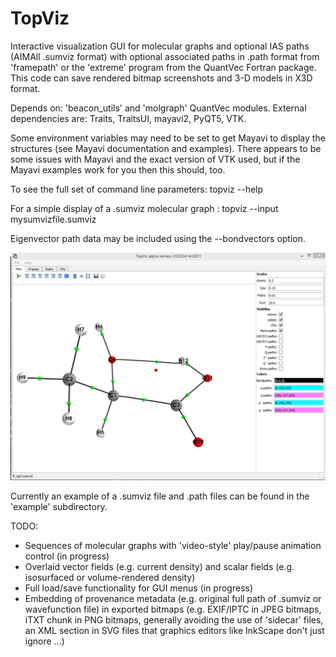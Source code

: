 TopViz
======

Interactive visualization GUI for molecular graphs and optional IAS paths (AIMAll .sumviz format) with optional associated paths in .path format from 'framepath' or the 'extreme' program from the QuantVec Fortran package. This code can save rendered bitmap screenshots and 3-D models in X3D format.

Depends on: 'beacon_utils' and 'molgraph' QuantVec modules. External dependencies are: Traits, TraitsUI, mayavi2, PyQT5, VTK.

Some environment variables may need to be set to get Mayavi to display the structures (see Mayavi documentation and examples). There appears to be some issues with Mayavi and the exact version of VTK used, but if the Mayavi examples work for you then this should, too.

To see the full set of command line parameters: topviz --help

For a simple display of a .sumviz molecular graph : topviz --input mysumvizfile.sumviz

Eigenvector path data may be included using the --bondvectors option.

![Screenshot](topviz_example.png)

Currently an example of a .sumviz file and .path files can be found in the 'example' subdirectory.

TODO:

* Sequences of molecular graphs with 'video-style' play/pause animation control (in progress)
* Overlaid vector fields (e.g. current density) and scalar fields (e.g. isosurfaced or volume-rendered density)
* Full load/save functionality for GUI menus (in progress)
* Embedding of provenance metadata (e.g. original full path of .sumviz or wavefunction file) in exported bitmaps (e.g. EXIF/IPTC in JPEG bitmaps,
  iTXT chunk in PNG bitmaps, generally avoiding the use of 'sidecar' files, an XML section in SVG files that graphics editors like InkScape don't
  just ignore ...)
  
